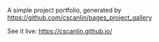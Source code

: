 A simple project portfolio, generated by https://github.com/cscanlin/pages_project_gallery

See it live: https://cscanlin.github.io/
